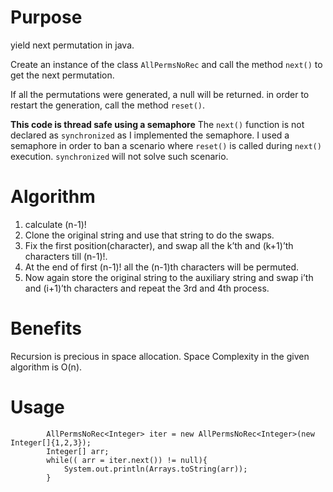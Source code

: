 # Purpose

yield next permutation in java.

Create an instance of the class `AllPermsNoRec` and call the method `next()` to get the next permutation.

If all the permutations were generated, a null will be returned. in order to restart the generation, call the method `reset()`.

**This code is thread safe using a semaphore**
The `next()` function is not declared as `synchronized` as I implemented the semaphore. I used a semaphore in order to ban a scenario where `reset()` is called during `next()` execution. `synchronized` will not solve such scenario.

# Algorithm
1. calculate (n-1)!
2. Clone the original string and use that string to do the swaps.
3. Fix the first position(character), and swap all the k’th and (k+1)’th characters till (n-1)!.
4. At the end of first (n-1)! all the (n-1)th characters will be permuted.
5. Now again store the original string to the auxiliary string and swap i’th and (i+1)’th characters and repeat the 3rd and 4th process.

# Benefits
Recursion is precious in space allocation. Space Complexity in the given algorithm is O(n).

# Usage
```
		AllPermsNoRec<Integer> iter = new AllPermsNoRec<Integer>(new Integer[]{1,2,3});
		Integer[] arr;
		while(( arr = iter.next()) != null){
			System.out.println(Arrays.toString(arr));
		}
```
		
